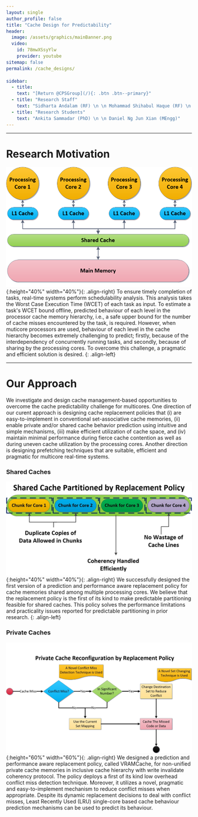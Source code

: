```yaml
---
layout: single
author_profile: false
title: "Cache Design for Predictability"
header:
  image: /assets/graphics/mainBanner.png
  video:
    id: 78mwXSsyYlw
    provider: youtube
sitemap: false
permalink: /cache_designs/

sidebar:
  - title:
    text: "[Return @CPSGroup](/){: .btn .btn--primary}"
  - title: "Research Staff"
    text: "Sidharta Andalam (RF) \n \n Mohammad Shihabul Haque (RF) \n \n Daniel Ng Jun Xian (RA)"
  - title: "Research Students"
    text: "Ankita Sammadar (PhD) \n \n Daniel Ng Jun Xian (MEngg)"
---
```


******

# Research Motivation

![image-left](/_pages/assets/cache_designs/images/Drawing1.png){:height="40%" width="40%"}{: .align-right}
To ensure timely completion of tasks, real-time systems perform schedulability analysis. This analysis takes the Worst Case Execution Time (WCET) of each task as input. To estimate a task's WCET bound offline, predicted behaviour of each level in the processor cache memory hierarchy, i.e., a safe upper bound for the number of cache misses encountered by the task, is required. However, when muticore processors are used, behaviour of each level in the cache hierarchy becomes extremely challenging to predict; firstly, because of the interdependency of concurrently running tasks, and secondly, because of sharing by the processing cores. To overcome this challenge, a pragmatic and efficient solution is desired.
{: .align-left}


******

# Our Approach

We investigate and design cache management-based opportunities to overcome the cache predictability challenge for multicores. One direction of our curent approach is designing cache replacement policies that (i) are easy-to-implement in conventional set-associative cache memories, (ii) enable private and/or shared cache behavior prediction using intuitive and simple mechanisms, (iii) make efficient utilization of cache space, and (iv) maintain minimal performance during fierce cache contention as well as during uneven cache utilization by the processing cores. Another direction is designing prefetching techniques that are suitable, efficient and pragmatic for multicore real-time systems.

### Shared Caches

![image-left](/_pages/assets/cache_designs/images/Shared_Cache.jpg){:height="40%" width="40%"}{: .align-right}
We successfully designed the first version of a prediction and performance aware replacement policy for cache memories shared among multiple processing cores. We believe that the replacement policy is the first of its kind to make predictable partitioning feasible for shared caches. This policy solves the performance limitations and practicality issues reported for predictable partitioning in prior research.
{: .align-left}

### Private Caches

![image-left](/_pages/assets/cache_designs/images/Reconfigurable.jpg){:height="60%" width="60%"}{: .align-right}
We designed a prediction and performance aware replacement policy, called VRAMCache, for non-unified private cache memories in inclusive cache hierarchy with write invalidate coherency protocol. The policy deploys a first of its kind low overhead conflict miss detection technique. Moreover, it utilizes a novel, pragmatic and easy-to-implement mechanism to reduce conflict misses when appropriate. Despite its dynamic replacement decisions to deal with conflict misses, Least Recently Used (LRU) single-core based cache behaviour prediction mechanisms can be used to predict its behaviour.

